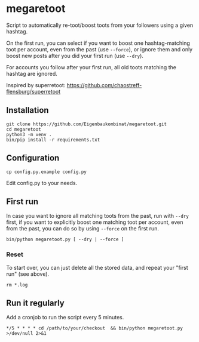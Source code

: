 # megaretoot

Script to automatically re-toot/boost toots from your followers using a given hashtag.

On the first run, you can select if you want to boost one hashtag-matching toot per account, even from the past (use `--force`), or ignore them and only boost new posts after you did your first run (use `--dry`). 

For accounts you follow after your first run, all old toots matching the hashtag are ignored.

Inspired by superretoot: https://github.com/chaostreff-flensburg/superretoot

## Installation

```
git clone https://github.com/Eigenbaukombinat/megaretoot.git
cd megaretoot
python3 -m venv .
bin/pip install -r requirements.txt
```

## Configuration

```
cp config.py.example config.py
```

Edit config.py to your needs.

## First run

In case you want to ignore all matching toots from the past, run with `--dry` first, if you want to explicitly boost one matching toot per account, even from the past, you can do so by using `--force` on the first run. 

```
bin/python megaretoot.py [ --dry | --force ]
```
### Reset

To start over, you can just delete all the stored data, and repeat your "first run" (see above).
```
rm *.log
```


## Run it regularly

Add a cronjob to run the script every 5 minutes.

```
*/5 * * * * cd /path/to/your/checkout  && bin/python megaretoot.py >/dev/null 2>&1
```


